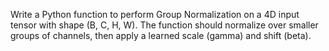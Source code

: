 Write a Python function to perform Group Normalization on a 4D input tensor with shape (B, C, H, W). The function should normalize over smaller groups of channels, then apply a learned scale (gamma) and shift (beta).
